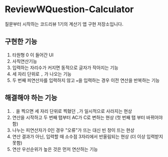 # ReviewWQuestion-Calculator
질문부터 시작하는 코드리뷰 1기의 계산기 앱 구현 저장소입니다.

## 구현한 기능
1. 타원형 0 이 들어간 UI
2. 사칙연산기능
3. 입력하는 자리수가 커지면 동적으로 글자가 작아지는 기능 
4. 세 자리 단위로 `,` 가 나오는 기능 
5. 두 번째 피연산자를 입력하지 않고 `=`을 입력하는 경우 이전 연산을 반복하는 기능


## 해결해야 하는 기능 
1. `.` 을 찍으면 세 자리 단위로 찍혔던 `,`가 일시적으로 사라지는 현상 
2. 연산을 시작하고 두 번째 탭부터 AC가 C로 변하는 현상 (첫 번째 탭 부터 바뀌어야 함)
3. 나누는 피연산자가 0인 경우 "오류"가 뜨는 대신 빈 창이 뜨는 현상 
4. 연산 결과가 아닌, 입력할 때 소수점 3자리에서 반올림되는 현상 (더 이상 입력받지 못함)
5. 연산 우선순위가 높은 것은 먼저 연산하는 기능
